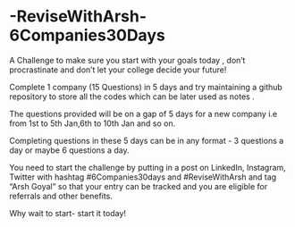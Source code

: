 # -ReviseWithArsh-6Companies30Days

A Challenge to make sure you start with your goals today , don’t procrastinate and don’t let your college decide your future! 

Complete 1 company (15 Questions) in 5 days and try maintaining a github repository to store all the codes which can be later used as notes .

The questions provided will be on a gap of 5 days for a new company i.e from 1st to 5th Jan,6th to 10th Jan and so on. 

Completing questions in these 5 days can be in any format - 3 questions a day or maybe 6 questions a day. 

You need to start the challenge by putting in a post on LinkedIn, Instagram, Twitter with hashtag #6Companies30days and #ReviseWithArsh and tag “Arsh Goyal” so that your entry can be tracked and you are eligible for referrals and other benefits.

Why wait to start- start it today!
